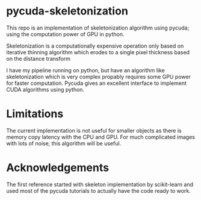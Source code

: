 # pycuda-skeletonization

This repo is an implementation of skeletonization algorithm using pycuda; using the computation power of GPU
in python.

Skeletonization is a computationally expensive operation only based on iterative thinning algorithm which erodes to a single pixel thickness based on the distance transform

I have my pipeline running on python, but have an algorithm like skeletonization which is very complex propably requires some GPU power for faster computation. Pycuda gives an excellent interface to implement CUDA algorithms using python.


# Limitations

The current implementation is not useful for smaller objects as there is memory copy latency with the CPU and GPU. For much complicated images with lots of noise, this algorithm will be useful.


# Acknowledgements

The first reference started with skeleton implementation by scikit-learn and used most of the pycuda tutorials to actually have the code ready to work.

